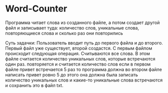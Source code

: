 # Word-Counter
Программа читает слова из созданного файле, а потом создает другой файл и записывает туда: количество слов, уникальные слова, повторяющиеся слова и сколько раз они повторились

Суть задачки:
Пользователь вводит путь до первого файла и до второго. Первый файл уже существует, второй создастся. С первым файлом происходит следующая операция. Считываются все слова. В этом файле считается количество уникальных слов, которые встречаются один раз. повторяется и считается количество слов если в первом файле привет встречается 5 раз то  программа должна во втором файле написать привет ровно 5 до этого она должна была записать количество уникальных слов и какие-то уникальные слова встречаются и сохранить это в файл txt.
